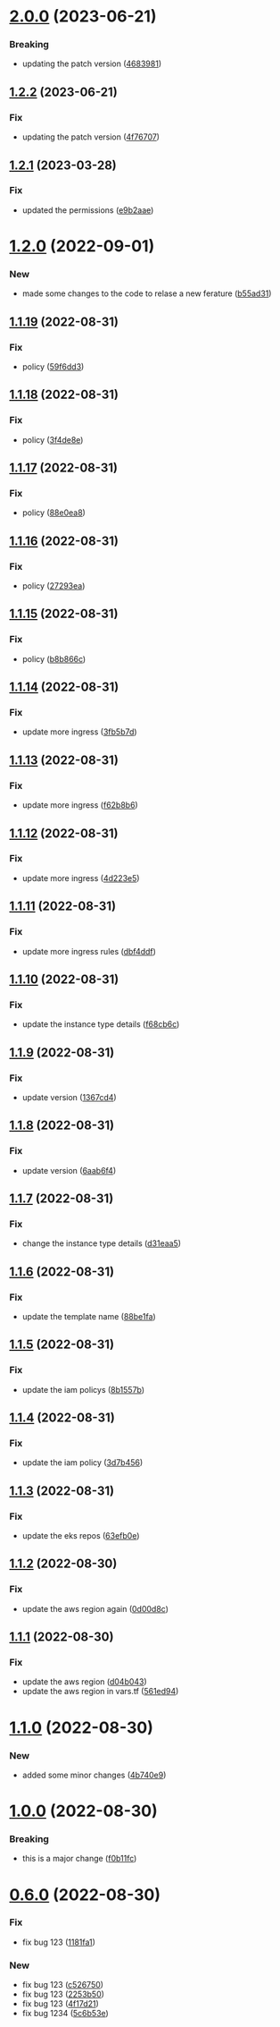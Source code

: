 # [2.0.0](https://github.com/neeltom92/infrastructure-modules/compare/v1.2.2...v2.0.0) (2023-06-21)


### Breaking

* updating the patch version ([4683981](https://github.com/neeltom92/infrastructure-modules/commit/468398173ddfe00e6b11dc6d2f7f72afb29d39c8))

## [1.2.2](https://github.com/neeltom92/infrastructure-modules/compare/v1.2.1...v1.2.2) (2023-06-21)


### Fix

* updating the patch version ([4f76707](https://github.com/neeltom92/infrastructure-modules/commit/4f767070e764d8948fef549ec01c4f2bfe2bfe99))

## [1.2.1](https://github.com/neeltom92/infrastructure-modules/compare/v1.2.0...v1.2.1) (2023-03-28)


### Fix

* updated the permissions ([e9b2aae](https://github.com/neeltom92/infrastructure-modules/commit/e9b2aaebf0c572ba7d86f63a2dba26206e622a09))

# [1.2.0](https://github.com/neeltom92/infrastructure-modules/compare/v1.1.19...v1.2.0) (2022-09-01)


### New

* made some changes to the code to relase a new ferature ([b55ad31](https://github.com/neeltom92/infrastructure-modules/commit/b55ad31a9c8616a2f6c6560f25a246ed29d995ce))

## [1.1.19](https://github.com/neeltom92/infrastructure-modules/compare/v1.1.18...v1.1.19) (2022-08-31)


### Fix

* policy ([59f6dd3](https://github.com/neeltom92/infrastructure-modules/commit/59f6dd31dfdaac4e126e6b074706cbdbaf6493e3))

## [1.1.18](https://github.com/neeltom92/infrastructure-modules/compare/v1.1.17...v1.1.18) (2022-08-31)


### Fix

* policy ([3f4de8e](https://github.com/neeltom92/infrastructure-modules/commit/3f4de8e40462d5a59a77d4da3ae443fcc9730bf7))

## [1.1.17](https://github.com/neeltom92/infrastructure-modules/compare/v1.1.16...v1.1.17) (2022-08-31)


### Fix

* policy ([88e0ea8](https://github.com/neeltom92/infrastructure-modules/commit/88e0ea8c41e0541aca6169b947c55ad40912a8ac))

## [1.1.16](https://github.com/neeltom92/infrastructure-modules/compare/v1.1.15...v1.1.16) (2022-08-31)


### Fix

* policy ([27293ea](https://github.com/neeltom92/infrastructure-modules/commit/27293ea6a03c9cc928eed911479827ac11d3368d))

## [1.1.15](https://github.com/neeltom92/infrastructure-modules/compare/v1.1.14...v1.1.15) (2022-08-31)


### Fix

* policy ([b8b866c](https://github.com/neeltom92/infrastructure-modules/commit/b8b866c84b5a96ff37748dd71102cddc4aa9d574))

## [1.1.14](https://github.com/neeltom92/infrastructure-modules/compare/v1.1.13...v1.1.14) (2022-08-31)


### Fix

* update more ingress ([3fb5b7d](https://github.com/neeltom92/infrastructure-modules/commit/3fb5b7d0db4dd247fc629d90dbd226ff46c19257))

## [1.1.13](https://github.com/neeltom92/infrastructure-modules/compare/v1.1.12...v1.1.13) (2022-08-31)


### Fix

* update more ingress ([f62b8b6](https://github.com/neeltom92/infrastructure-modules/commit/f62b8b645d900ecad935b8ce78743d0489f1b6cc))

## [1.1.12](https://github.com/neeltom92/infrastructure-modules/compare/v1.1.11...v1.1.12) (2022-08-31)


### Fix

* update more ingress ([4d223e5](https://github.com/neeltom92/infrastructure-modules/commit/4d223e571957dc8b8ae16b21747f4f7617f3e638))

## [1.1.11](https://github.com/neeltom92/infrastructure-modules/compare/v1.1.10...v1.1.11) (2022-08-31)


### Fix

* update more ingress rules ([dbf4ddf](https://github.com/neeltom92/infrastructure-modules/commit/dbf4ddf18480311a6437b9a96b1baa8e45280fce))

## [1.1.10](https://github.com/neeltom92/infrastructure-modules/compare/v1.1.9...v1.1.10) (2022-08-31)


### Fix

* update the instance type details ([f68cb6c](https://github.com/neeltom92/infrastructure-modules/commit/f68cb6c36fe6d1c71f047b8132fcd8160f716b1b))

## [1.1.9](https://github.com/neeltom92/infrastructure-modules/compare/v1.1.8...v1.1.9) (2022-08-31)


### Fix

* update version ([1367cd4](https://github.com/neeltom92/infrastructure-modules/commit/1367cd4eaab1841c25dc7ee48b84dd48a3e9b10b))

## [1.1.8](https://github.com/neeltom92/infrastructure-modules/compare/v1.1.7...v1.1.8) (2022-08-31)


### Fix

* update version ([6aab6f4](https://github.com/neeltom92/infrastructure-modules/commit/6aab6f4975375b3db0127268f6df7b688827eaa5))

## [1.1.7](https://github.com/neeltom92/infrastructure-modules/compare/v1.1.6...v1.1.7) (2022-08-31)


### Fix

* change the instance type details ([d31eaa5](https://github.com/neeltom92/infrastructure-modules/commit/d31eaa5f5e44b115650d796616e1670995728276))

## [1.1.6](https://github.com/neeltom92/infrastructure-modules/compare/v1.1.5...v1.1.6) (2022-08-31)


### Fix

* update the template name ([88be1fa](https://github.com/neeltom92/infrastructure-modules/commit/88be1fab45496b0840ca2eb86ceb87b4e34c85e1))

## [1.1.5](https://github.com/neeltom92/infrastructure-modules/compare/v1.1.4...v1.1.5) (2022-08-31)


### Fix

* update the iam policys ([8b1557b](https://github.com/neeltom92/infrastructure-modules/commit/8b1557ba877cc9784829ba55d5bfb0121d1b3839))

## [1.1.4](https://github.com/neeltom92/infrastructure-modules/compare/v1.1.3...v1.1.4) (2022-08-31)


### Fix

* update the iam policy ([3d7b456](https://github.com/neeltom92/infrastructure-modules/commit/3d7b456f4977e42d0d4fce3ec52bf677ea8ac780))

## [1.1.3](https://github.com/neeltom92/infrastructure-modules/compare/v1.1.2...v1.1.3) (2022-08-31)


### Fix

* update the eks repos ([63efb0e](https://github.com/neeltom92/infrastructure-modules/commit/63efb0ea1d315d2f39270f75be2e738f80cb1d50))

## [1.1.2](https://github.com/neeltom92/infrastructure-modules/compare/v1.1.1...v1.1.2) (2022-08-30)


### Fix

* update the aws region again ([0d00d8c](https://github.com/neeltom92/infrastructure-modules/commit/0d00d8c34a1b5f31caa5b2fe953499507e0cd000))

## [1.1.1](https://github.com/neeltom92/infrastructure-modules/compare/v1.1.0...v1.1.1) (2022-08-30)


### Fix

* update the aws region  ([d04b043](https://github.com/neeltom92/infrastructure-modules/commit/d04b043429b252860ee745cf1dfa2c435a494e9e))
* update the aws region in vars.tf ([561ed94](https://github.com/neeltom92/infrastructure-modules/commit/561ed944ff71c736315b0102fe8098e3d7a699eb))

# [1.1.0](https://github.com/neeltom92/infrastructure-modules/compare/v1.0.0...v1.1.0) (2022-08-30)


### New

* added some minor changes ([4b740e9](https://github.com/neeltom92/infrastructure-modules/commit/4b740e9bf05fdd4b251c93764ea2459280832462))

# [1.0.0](https://github.com/neeltom92/infrastructure-modules/compare/v0.6.0...v1.0.0) (2022-08-30)


### Breaking

* this is a major change ([f0b11fc](https://github.com/neeltom92/infrastructure-modules/commit/f0b11fcfd8f41a4555a1511fb7e6a87e8c21f99c))

# [0.6.0](https://github.com/neeltom92/infrastructure-modules/compare/v0.5.0...v0.6.0) (2022-08-30)


### Fix

* fix bug 123 ([1181fa1](https://github.com/neeltom92/infrastructure-modules/commit/1181fa1747cc566492843a158928a2357cc0a524))

### New

* fix bug 123 ([c526750](https://github.com/neeltom92/infrastructure-modules/commit/c5267507686cc4ab2bd73fad35e870ab6687c95a))
* fix bug 123 ([2253b50](https://github.com/neeltom92/infrastructure-modules/commit/2253b509c760b64dce9bbee146a0a617f33b36f7))
* fix bug 123 ([4f17d21](https://github.com/neeltom92/infrastructure-modules/commit/4f17d2132876105d27308d3a0965e9a28651bafe))
* fix bug 1234 ([5c6b53e](https://github.com/neeltom92/infrastructure-modules/commit/5c6b53eb14e31ea1ff0a3b8443a087b112c7147d))

